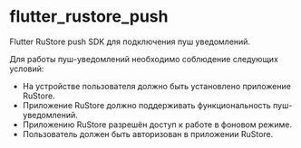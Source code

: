 # flutter_rustore_push

Flutter RuStore push SDK для подключения пуш уведомлений.

Для работы пуш-уведомлений необходимо соблюдение следующих условий:

- На устройстве пользователя должно быть установлено приложение RuStore.
- Приложение RuStore должно поддерживать функциональность пуш-уведомлений.
- Приложению RuStore разрешён доступ к работе в фоновом режиме.
- Пользователь должен быть авторизован в приложении RuStore.
